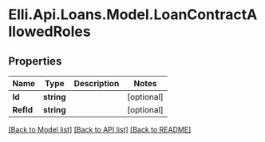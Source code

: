 # Elli.Api.Loans.Model.LoanContractAllowedRoles
## Properties

Name | Type | Description | Notes
------------ | ------------- | ------------- | -------------
**Id** | **string** |  | [optional] 
**RefId** | **string** |  | [optional] 

[[Back to Model list]](../README.md#documentation-for-models) [[Back to API list]](../README.md#documentation-for-api-endpoints) [[Back to README]](../README.md)

